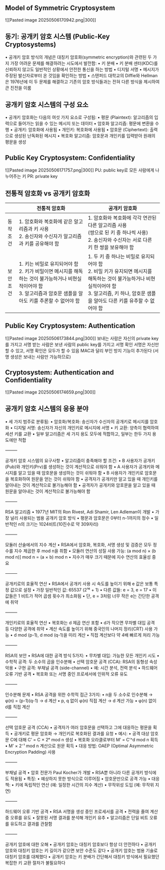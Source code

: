 ## Model of Symmetric Cryptosystem
![[Pasted image 20250506170942.png|300]]
## 동기: 공개키 암호 시스템 (Public-Key Cryptosystems)
•	공개키 암호 방식의 개념은 대칭키 암호화(symmetric encryption)와 관련된 두 가지 가장 어려운 문제를 해결하려는 시도에서 발전함:
•	키 분배
	•	키 분배 센터(KDC)를 신뢰하지 않고도 일반적인 상황에서 안전한 통신을 하는 방법
•	디지털 서명
	•	메시지가 주장된 발신자로부터 온 것임을 확인하는 방법
•	스탠퍼드 대학교의 Diffie와 Hellman은 1976년에 이 두 문제를 해결하고 기존의 암호 방식들과는 전혀 다른 방식을 제시하여 큰 진전을 이룸

## 공개키 암호 시스템의 구성 요소
•	공개키 암호화는 다음의 여섯 가지 요소로 구성됨:
•	평문 (Plaintext): 알고리즘의 입력으로 들어가는 읽을 수 있는 메시지 또는 데이터
•	암호화 알고리즘: 평문에 변환을 수행
•	공개키: 암호화에 사용됨
•	개인키: 복호화에 사용됨
•	암호문 (Ciphertext): 출력으로 생성된 난독화된 메시지
•	복호화 알고리즘: 암호문과 개인키를 입력받아 원래의 평문을 생성
## Public Key Cryptosystem: Confidentiality
![[Pasted image 20250506171757.png|300]]
PU: public key로 모든 사람에게 나누어주는 키
PR: private key


## 전통적 암호화 vs 공개키 암호화

|          | 전통적 암호화                                                                                              | 공개키 암호화                                                                                                                 |
| -------- | ---------------------------------------------------------------------------------------------------- | ----------------------------------------------------------------------------------------------------------------------- |
| 동작<br>조건 | 1. 암호화와 복호화에 같은 알고리즘과 키 사용<br>2. 송신자와 수신자가 알고리즘과 키를 공유해야 함                                           | 1. 암호화와 복호화에 각각 연관된 다른 알고리즘 사용 <br>(쌍으로 된 키 중 하나씩 사용)<br>2. 송신자와 수신자는 서로 다른 키 한 쌍을 보유해야 함                               |
| 보안<br>조건 | 1. 키는 비밀로 유지되어야 함<br>2. 키가 비밀이면 메시지를 해독하는 것이 불가능하거나 비현실적이어야 함<br>3. 알고리즘과 암호문 샘플을 알아도 키를 추론할 수 없어야 함 | 1. 두 키 중 하나는 비밀로 유지되어야 함<br>2. 비밀 키가 유지되면 메시지를 해독하는 것이 불가능하거나 비현실적이어야 함<br>3. 알고리즘, 키 하나, 암호문 샘플을 알아도 다른 키를 유추할 수 없어야 함 |
## Public Key Cryptosystem: Authentication
![[Pasted image 20250506173844.png|300]]
보내는 사람은 자신의 private key를 가지고 서명
받는 사람은 보낸 사람의 public key를 가지고 서명 확인
서명은 자신만 할 수 있고, 서명 확인은 모두가 할 수 있음
MAC과 달리 부인 방지 기능이 추가된다 (서명 생성은 보내는 사람만 가능하므로)
## Cryptosystem: Authentication and Confidentiality
![[Pasted image 20250506174659.png|300]]

## 공개키 암호 시스템의 응용 분야
•	세 가지 범주로 분류됨:
•	암호화/복호화: 송신자가 수신자의 공개키로 메시지를 암호화
•	디지털 서명: 송신자가 자신의 개인키로 메시지에 서명
•	키 교환: 양측이 협력하여 세션 키를 교환
•	일부 알고리즘은 세 가지 용도 모두에 적합하고, 일부는 한두 가지 용도에만 적합

⸻

공개키 암호 시스템의 요구사항
	•	알고리즘이 충족해야 할 조건:
	•	B 사용자가 공개키(Pub)와 개인키(Prv)를 생성하는 것이 계산적으로 쉬워야 함
	•	A 사용자가 공개키와 메시지를 알고 있을 때 암호문을 생성하는 것이 쉬워야 함
	•	B 사용자가 개인키로 암호문을 복호화하여 원문을 얻는 것이 쉬워야 함
	•	공격자가 공개키만 알고 있을 때 개인키를 알아내는 것이 계산적으로 불가능해야 함
	•	공격자가 공개키와 암호문을 알고 있을 때 원문을 알아내는 것이 계산적으로 불가능해야 함

⸻

RSA 알고리즘
	•	1977년 MIT의 Ron Rivest, Adi Shamir, Len Adleman이 개발
	•	가장 널리 사용되는 범용 공개키 암호 방식
	•	평문과 암호문은 0부터 n-1까지의 정수
	•	일반적인 n의 크기는 1024비트(10진수로 약 309자리)

⸻

모듈러 산술에서의 지수 계산
	•	RSA에서 암호화, 복호화, 서명 생성 및 검증은 모두 정수를 지수 제곱한 후 mod n을 취함
	•	모듈러 연산의 성질 사용 가능:
(a mod n) × (b mod n)] mod n = (a × b) mod n
	•	지수가 매우 크기 때문에 지수 연산의 효율성 중요

⸻

공개키로의 효율적 연산
	•	RSA에서 공개키 사용 시 속도를 높이기 위해 e 값은 보통 특정 값으로 설정
	•	가장 일반적인 값: 65537 (2¹⁶ + 1)
	•	다른 값들: e = 3, e = 17
	•	이 값들은 1 비트가 적어 곱셈 횟수가 최소화됨
	•	단, e = 3처럼 너무 작은 e는 간단한 공격에 취약

⸻

개인키로의 효율적 연산
	•	복호화는 d 제곱 연산 포함
	•	d가 작으면 무차별 대입 공격 등 다양한 공격에 취약
	•	계산 속도를 높이기 위해 중국인의 나머지 정리(CRT) 사용 가능
	•	d mod (p-1), d mod (q-1)을 미리 계산
	•	직접 계산보다 약 4배 빠르게 처리 가능

⸻

RSA의 보안
	•	RSA에 대한 공격 방식 5가지:
	•	무차별 대입: 가능한 모든 개인키 시도
	•	수학적 공격: 두 소수의 곱을 인수분해
	•	선택 암호문 공격 (CCA): RSA의 동형성 속성 악용
	•	구현 공격: 부채널 공격 (side-channel)
	•	예: 시간 분석, 전력 분석
	•	하드웨어 오류 기반 공격
	•	복호화 또는 서명 중인 프로세서에 인위적 오류 유도

⸻

인수분해 문제
	•	RSA 공격을 위한 수학적 접근 3가지:
	•	n을 두 소수로 인수분해 → φ(n) = (p-1)(q-1) → d 계산
	•	p, q 없이 φ(n) 직접 계산 → d 계산 가능
	•	φ(n) 없이 d를 직접 계산

⸻

선택 암호문 공격 (CCA)
	•	공격자가 여러 암호문을 선택하고 그에 대응하는 평문을 획득
	•	공개키로 평문 암호화 → 개인키로 복호화된 결과를 요청
	•	예시:
	•	공격 대상 암호문 C에 대해 C’ = C × 2ᵉ mod n 생성
	•	복호화 오라클로부터 M’ = C’^d mod n 획득
	•	M’ × 2⁻¹ mod n 계산으로 원문 획득
	•	대응 방법: OAEP (Optimal Asymmetric Encryption Padding) 사용

⸻

부채널 공격
	•	암호 전문가 Paul Kocher가 개발
	•	RSA뿐 아니라 다른 공개키 방식에도 적용됨
	•	특징:
	•	예상하지 못한 방식으로 이루어짐
	•	암호문만으로 공격 가능
	•	대응책:
	•	키에 독립적인 연산 (예: 일정한 시간의 지수 계산)
	•	무작위성 도입 (예: 무작위 지연)

⸻

하드웨어 오류 기반 공격
	•	RSA 서명을 생성 중인 프로세서를 공격
	•	전력을 줄여 계산 중 오류를 유도
	•	잘못된 서명 결과를 분석해 개인키 유추
	•	알고리즘은 단일 비트 오류를 유도하고 결과를 관찰함

⸻

공개키 암호에 대한 오해
	•	공개키 암호는 대칭키 암호보다 항상 더 안전하다
	•	공개키 암호와 대칭키 암호는 키 길이가 같으면 보안 수준도 같다
	•	공개키 암호는 범용 기술로 대칭키 암호를 대체했다
	•	공개키 암호는 키 분배가 간단해서 대칭키 방식에서 필요했던 복잡한 키 교환 절차가 불필요하다